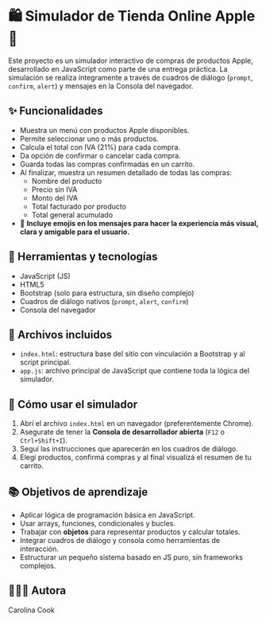 # 🛍️ Simulador de Tienda Online Apple 

Este proyecto es un simulador interactivo de compras de productos Apple, desarrollado en JavaScript como parte de una entrega práctica. La simulación se realiza íntegramente a través de cuadros de diálogo (`prompt`, `confirm`, `alert`) y mensajes en la Consola del navegador.

## ✨ Funcionalidades

- Muestra un menú con productos Apple disponibles.
- Permite seleccionar uno o más productos.
- Calcula el total con IVA (21%) para cada compra.
- Da opción de confirmar o cancelar cada compra.
- Guarda todas las compras confirmadas en un carrito.
- Al finalizar, muestra un resumen detallado de todas las compras:
  - Nombre del producto
  - Precio sin IVA
  - Monto del IVA
  - Total facturado por producto
  - Total general acumulado
- 💬 **Incluye emojis en los mensajes para hacer la experiencia más visual, clara y amigable para el usuario.**

## 🧪 Herramientas y tecnologías

- JavaScript (JS)
- HTML5
- Bootstrap (solo para estructura, sin diseño complejo)
- Cuadros de diálogo nativos (`prompt`, `alert`, `confirm`)
- Consola del navegador

## 📄 Archivos incluidos

- `index.html`: estructura base del sitio con vinculación a Bootstrap y al script principal.
- `app.js`: archivo principal de JavaScript que contiene toda la lógica del simulador.

## 🚀 Cómo usar el simulador

1. Abrí el archivo `index.html` en un navegador (preferentemente Chrome).
2. Asegurate de tener la **Consola de desarrollador abierta** (`F12` o `Ctrl+Shift+I`).
3. Seguí las instrucciones que aparecerán en los cuadros de diálogo.
4. Elegí productos, confirmá compras y al final visualizá el resumen de tu carrito.

## 📚 Objetivos de aprendizaje

- Aplicar lógica de programación básica en JavaScript.
- Usar arrays, funciones, condicionales y bucles.
- Trabajar con **objetos** para representar productos y calcular totales.
- Integrar cuadros de diálogo y consola como herramientas de interacción.
- Estructurar un pequeño sistema basado en JS puro, sin frameworks complejos.

## 👩🏼‍💻 Autora

Carolina Cook
